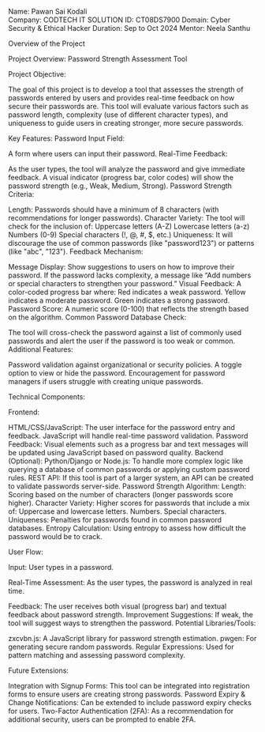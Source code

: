Name: Pawan Sai Kodali  
Company: CODTECH IT SOLUTION
ID: CT08DS7900
Domain: Cyber Security & Ethical Hacker 
Duration: Sep to Oct 2024
Mentor: Neela Santhu

Overview of the Project                

Project Overview: Password Strength Assessment Tool

Project Objective:

The goal of this project is to develop a tool that assesses the strength of passwords entered by users and provides real-time feedback on how secure their passwords are. This tool will evaluate various factors such as password length, complexity (use of different character types), and uniqueness to guide users in creating stronger, more secure passwords.

Key Features:
Password Input Field:

A form where users can input their password.
Real-Time Feedback:

As the user types, the tool will analyze the password and give immediate feedback.
A visual indicator (progress bar, color codes) will show the password strength (e.g., Weak, Medium, Strong).
Password Strength Criteria:

Length: Passwords should have a minimum of 8 characters (with recommendations for longer passwords).
Character Variety: The tool will check for the inclusion of:
Uppercase letters (A-Z)
Lowercase letters (a-z)
Numbers (0-9)
Special characters (!, @, #, $, etc.)
Uniqueness: It will discourage the use of common passwords (like "password123") or patterns (like "abc", "123").
Feedback Mechanism:

Message Display: Show suggestions to users on how to improve their password.
If the password lacks complexity, a message like “Add numbers or special characters to strengthen your password.”
Visual Feedback: A color-coded progress bar where:
Red indicates a weak password.
Yellow indicates a moderate password.
Green indicates a strong password.
Password Score: A numeric score (0-100) that reflects the strength based on the algorithm.
Common Password Database Check:

The tool will cross-check the password against a list of commonly used passwords and alert the user if the password is too weak or common.
Additional Features:

Password validation against organizational or security policies.
A toggle option to view or hide the password.
Encouragement for password managers if users struggle with creating unique passwords.

Technical Components:

Frontend:

HTML/CSS/JavaScript: The user interface for the password entry and feedback.
JavaScript will handle real-time password validation.
Password Feedback: Visual elements such as a progress bar and text messages will be updated using JavaScript based on password quality.
Backend (Optional):
Python/Django or Node.js: To handle more complex logic like querying a database of common passwords or applying custom password rules.
REST API: If this tool is part of a larger system, an API can be created to validate passwords server-side.
Password Strength Algorithm:
Length: Scoring based on the number of characters (longer passwords score higher).
Character Variety: Higher scores for passwords that include a mix of:
Uppercase and lowercase letters.
Numbers.
Special characters.
Uniqueness: Penalties for passwords found in common password databases.
Entropy Calculation: Using entropy to assess how difficult the password would be to crack.

User Flow:

Input: User types in a password.

Real-Time Assessment: As the user types, the password is analyzed in real time.

Feedback: The user receives both visual (progress bar) and textual feedback about password strength.
Improvement Suggestions: If weak, the tool will suggest ways to strengthen the password.
Potential Libraries/Tools:

zxcvbn.js: A JavaScript library for password strength estimation.
pwgen: For generating secure random passwords.
Regular Expressions: Used for pattern matching and assessing password complexity.

Future Extensions:

Integration with Signup Forms: This tool can be integrated into registration forms to ensure users are creating strong passwords.
Password Expiry & Change Notifications: Can be extended to include password expiry checks for users.
Two-Factor Authentication (2FA): As a recommendation for additional security, users can be prompted to enable 2FA.
